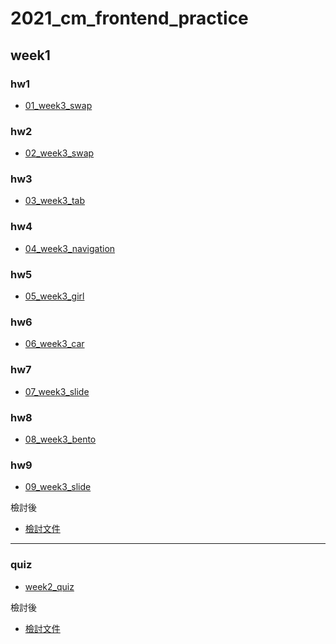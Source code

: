# 2021_cm_frontend_practice
 
## week1
### hw1
- [01_week3_swap](https://jaosn60810.github.io/2021_cm_frontend_practice/week3_all/01_week3_swap/)

### hw2
- [02_week3_swap](https://jaosn60810.github.io/2021_cm_frontend_practice/week3_all/02_week3_swap/)

### hw3
- [03_week3_tab](https://jaosn60810.github.io/2021_cm_frontend_practice/week3_all/03_week3_tab/)

### hw4
- [04_week3_navigation](https://jaosn60810.github.io/2021_cm_frontend_practice/week3_all/04_week3_navigation/)

### hw5
- [05_week3_girl](https://jaosn60810.github.io/2021_cm_frontend_practice/week3_all/05_week3_girl/)

### hw6
- [06_week3_car](https://jaosn60810.github.io/2021_cm_frontend_practice/week3_all/06_week3_car/)

### hw7
- [07_week3_slide](https://jaosn60810.github.io/2021_cm_frontend_practice/week3_all/07_week3_slide/)


### hw8
- [08_week3_bento](https://jaosn60810.github.io/2021_cm_frontend_practice/week3_all/08_week3_bento/)


### hw9
- [09_week3_slide](https://jaosn60810.github.io/2021_cm_frontend_practice/week3_all/09_week3_slide/)

檢討後
- [檢討文件](https://hackmd.io/@jason60810/r1XPMc_dK) 


---

### quiz
- [week2_quiz](https://jaosn60810.github.io/2021_cm_frontend_practice/week2_all/week2_quiz/)


檢討後
- [檢討文件](https://hackmd.io/@jason60810/ryGoMaldY) 





